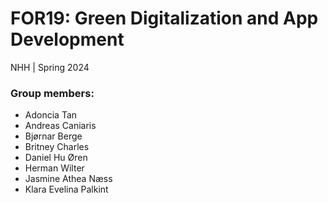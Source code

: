 # FOR19: Green Digitalization and App Development 
NHH | Spring 2024

### Group members:
* Adoncia Tan
* Andreas Caniaris
* Bjørnar Berge
* Britney Charles
* Daniel Hu Øren
* Herman Wilter
* Jasmine Athea Næss
* Klara Evelina Palkint ​​
